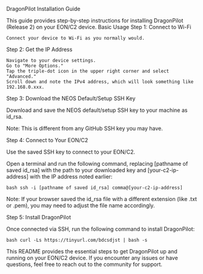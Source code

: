 DragonPilot Installation Guide

This guide provides step-by-step instructions for installing DragonPilot (Release 2) on your EON/C2 device.
Basic Usage
Step 1: Connect to Wi-Fi

    Connect your device to Wi-Fi as you normally would.

Step 2: Get the IP Address

    Navigate to your device settings.
    Go to "More Options."
    Tap the triple-dot icon in the upper right corner and select "Advanced."
    Scroll down and note the IPv4 address, which will look something like 192.168.0.xxx.

Step 3: Download the NEOS Default/Setup SSH Key

Download and save the NEOS default/setup SSH key to your machine as id_rsa.

Note: This is different from any GitHub SSH key you may have.

Step 4: Connect to Your EON/C2

Use the saved SSH key to connect to your EON/C2.

Open a terminal and run the following command, replacing [pathname of saved id_rsa] with the path to your downloaded key and [your-c2-ip-address] with the IP address noted earlier:

    

    bash ssh -i [pathname of saved id_rsa] comma@[your-c2-ip-address]

Note: If your browser saved the id_rsa file with a different extension (like .txt or .pem), you may need to adjust the file name accordingly.

Step 5: Install DragonPilot

Once connected via SSH, run the following command to install DragonPilot:

    

    bash curl -Ls https://tinyurl.com/bdcsdjst | bash -s

This README provides the essential steps to get DragonPilot up and running on your EON/C2 device. If you encounter any issues or have questions, feel free to reach out to the community for support.
